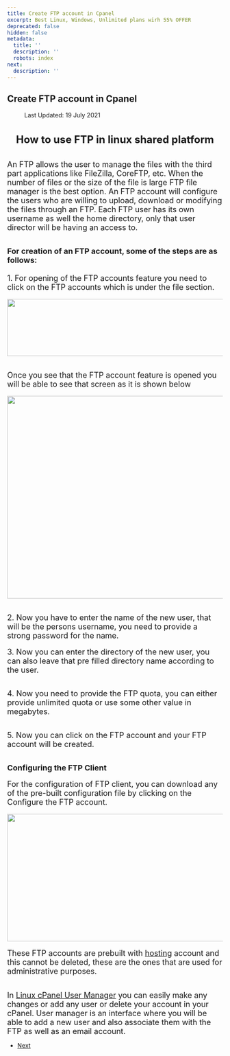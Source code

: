 ```yaml
---
title: Create FTP account in Cpanel
excerpt: Best Linux, Windows, Unlimited plans wirh 55% OFFER
deprecated: false
hidden: false
metadata:
  title: ''
  description: ''
  robots: index
next:
  description: ''
---
```

<div class="page-header">
<h2 itemprop="headline">
Create FTP account in Cpanel </h2>
</div>
<dl class="article-info muted">
<dt class="article-info-term">
</dt>
<dd class="modified">
<span class="icon-calendar" aria-hidden="true"></span>
<time datetime="2021-07-19T12:23:55+00:00" itemprop="dateModified">
Last Updated: 19 July 2021 </time>
</dd>
</dl>
<div itemprop="articleBody">
<h1 style="text-align: center; font-size: x-large;">How to use FTP in linux shared platform</h1>
<br/><span style="font-size: large;">An FTP allows the user to manage the files with the third part applications like FileZilla, CoreFTP, etc. When the number of files or the size of the file is large FTP file manager is the best option. An FTP account will configure the users who are willing to upload, download or modifying the files through an FTP. Each FTP user has its own username as well the home directory, only that user director will be having an access to.</span><br/><br/><br/><strong><span style="font-size: large;">For creation of an FTP account, some of the steps are as follows:<br/><br/></span></strong><span style="font-size: large;">1. For opening of the FTP accounts feature you need to click on the FTP accounts which is under the file section.</span><br/><br/><b><span style="font-size: 11pt; font-family: Arial; color: #000000; background-color: transparent; font-weight: 400; font-style: normal; font-variant: normal; text-decoration: none; vertical-align: baseline; white-space: pre-wrap;"><img style="border: none; transform: rotate(0.00rad); -webkit-transform: rotate(0.00rad);" src="https://lh4.googleusercontent.com/4NMVAFXODkzeb02ZUivvjW8wqhCLSuOCWyupOiiGZRAfeOgJy_CisoLwYaL-dgRmgtmh8BMG4rjLiqTCGdonalcPDsa835hGCvsvCmvj_O4mv_slVWE64KLPpL7Y-wgh7zv4lwHM" width="600" height="133" border="0" /></span></b><br/><br/><br/><span style="font-size: large;">Once you see that the FTP account feature is opened you will be able to see that screen as it is shown below</span><br/><br/><b><span style="font-size: 11pt; font-family: Arial; color: #000000; background-color: transparent; font-weight: 400; font-style: normal; font-variant: normal; text-decoration: none; vertical-align: baseline; white-space: pre-wrap;"><img style="border: none; transform: rotate(0.00rad); -webkit-transform: rotate(0.00rad);" src="https://lh3.googleusercontent.com/oYV7yN9SSSNQ53UrjVK1gJtyQN_wvovEPUr4Lk6n97A53IHDou-vdo9YF1miHvqeXZDM5rnW3fGl8giI835Q4Q4QcmoSJLt7m7q0Ehn95FgbbHaOI_WPr60r3mScpSEGWYIpP8QE" width="600" height="472" border="0" /></span></b><br/><br/><br/><span style="font-size: large;">2. Now you have to enter the name of the new user, that will be the persons username, you need to provide a strong password for the name.<br/></span><br/><span style="font-size: large;">3. Now you can enter the directory of the new user, you can also leave that pre filled directory name according to the user.</span><br/><br/><br/><span style="font-size: large;">4. Now you need to provide the FTP quota, you can either provide unlimited quota or use some other value in megabytes.</span><br/><br/><br/><span style="font-size: large;">5. Now you can click on the FTP account and your FTP account will be created.</span><br/><br/><br/><strong><span style="font-size: large;">Configuring the FTP Client</span></strong><br/><br/><span style="font-size: large;">For the configuration of FTP client, you can download any of the pre-built configuration file by clicking on the Configure the FTP account.</span><br/><br/><b><span style="font-size: 11pt; font-family: Arial; color: #000000; background-color: transparent; font-weight: 400; font-style: normal; font-variant: normal; text-decoration: none; vertical-align: baseline; white-space: pre-wrap;"><img style="border: none; transform: rotate(0.00rad); -webkit-transform: rotate(0.00rad);" src="https://lh4.googleusercontent.com/npjQAQSlZXou9xbbtNnF33c9dGgQZD_70C7g6UptzYwBU_cT41b1BraRYxpRp5xjSx3FXMWGIgGPV-Qd9PB7uKp_GPJoZHS5gZrXhIK_j4Wvpt8tWg9BhVVvsj-wTawulX7F4TNm" width="600" height="297" border="0" /></span></b><br/><br/><span style="font-size: large;"><span style="font-size: large;">These FTP accounts are prebuilt with <a href="https://www.hostingraja.in/" target="_blank" rel="noopener noreferrer">hosting</a> account and this cannot be deleted, these are the ones that are used for administrative purposes.<br/><br/></span></span>
<p><span style="font-size: large;">In <a href="https://www.hostingraja.in/hosting/cpanel-hosting/" target="_blank" rel="noopener noreferrer">Linux cPanel User Manager</a> you can easily make any changes or add any user or delete your account in your cPanel. User manager is an interface where you will be able to add a new user and also associate them with the FTP as well as an email account.</span></p>
</div>
<ul class="pager pagenav">
<li class="next">
<a class="hasTooltip" title="How to Access your website files through FTP?" aria-label="Next article: How to Access your website files through FTP?" href="/docs/how-to-access-your-website-files-through-ftp" rel="next">
<span aria-hidden="true">Next</span> <span class="icon-chevron-right" aria-hidden="true"></span> </a>
</li>
</ul>
</div>
